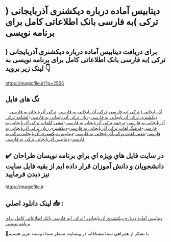 # دیتابیس آماده درباره دیکشنری آذربایجانی ( ترکی )به فارسی بانک اطلاعاتی کامل برای برنامه نویسی

## برای دریافت دیتابیس آماده درباره دیکشنری آذربایجانی ( ترکی )به فارسی بانک اطلاعاتی کامل برای برنامه نویسی به لینک زیر بروید 👇

https://magicfile.ir/?p=2555

## تگ های فایل

-[آذربایجانی ( ترکی )به فارسی](https://magicfile.ir/product/%d8%af%db%8c%d8%aa%d8%a7%d8%a8%db%8c%d8%b3-%d8%a2%d9%85%d8%a7%d8%af%d9%87-%d8%af%d8%b1%d8%a8%d8%a7%d8%b1%d9%87-%d8%af%db%8c%da%a9%d8%b4%d9%86%d8%b1%db%8c-%d8%a2%d8%b0%d8%b1%d8%a8%d8%a7%db%8c%d8%ac%d8%a7%d9%86%db%8c-%d8%aa%d8%b1%da%a9%db%8c/)-[ترکی آذربایجانی به فارسی](https://magicfile.ir/product/%d8%af%db%8c%d8%aa%d8%a7%d8%a8%db%8c%d8%b3-%d8%a2%d9%85%d8%a7%d8%af%d9%87-%d8%af%d8%b1%d8%a8%d8%a7%d8%b1%d9%87-%d8%af%db%8c%da%a9%d8%b4%d9%86%d8%b1%db%8c-%d8%a2%d8%b0%d8%b1%d8%a8%d8%a7%db%8c%d8%ac%d8%a7%d9%86%db%8c-%d8%aa%d8%b1%da%a9%db%8c/)-[ترکی آذربایجان به فارسی](https://magicfile.ir/product/%d8%af%db%8c%d8%aa%d8%a7%d8%a8%db%8c%d8%b3-%d8%a2%d9%85%d8%a7%d8%af%d9%87-%d8%af%d8%b1%d8%a8%d8%a7%d8%b1%d9%87-%d8%af%db%8c%da%a9%d8%b4%d9%86%d8%b1%db%8c-%d8%a2%d8%b0%d8%b1%d8%a8%d8%a7%db%8c%d8%ac%d8%a7%d9%86%db%8c-%d8%aa%d8%b1%da%a9%db%8c/)-[دیکشنری ترکی آذربایجانی به فارسی](https://magicfile.ir/product/%d8%af%db%8c%d8%aa%d8%a7%d8%a8%db%8c%d8%b3-%d8%a2%d9%85%d8%a7%d8%af%d9%87-%d8%af%d8%b1%d8%a8%d8%a7%d8%b1%d9%87-%d8%af%db%8c%da%a9%d8%b4%d9%86%d8%b1%db%8c-%d8%a2%d8%b0%d8%b1%d8%a8%d8%a7%db%8c%d8%ac%d8%a7%d9%86%db%8c-%d8%aa%d8%b1%da%a9%db%8c/)-[زبان ترکی آذربایجانی به فارسی](https://magicfile.ir/product/%d8%af%db%8c%d8%aa%d8%a7%d8%a8%db%8c%d8%b3-%d8%a2%d9%85%d8%a7%d8%af%d9%87-%d8%af%d8%b1%d8%a8%d8%a7%d8%b1%d9%87-%d8%af%db%8c%da%a9%d8%b4%d9%86%d8%b1%db%8c-%d8%a2%d8%b0%d8%b1%d8%a8%d8%a7%db%8c%d8%ac%d8%a7%d9%86%db%8c-%d8%aa%d8%b1%da%a9%db%8c/)-[لغتنامه ترکی آذربایجانی به فارسی](https://magicfile.ir/product/%d8%af%db%8c%d8%aa%d8%a7%d8%a8%db%8c%d8%b3-%d8%a2%d9%85%d8%a7%d8%af%d9%87-%d8%af%d8%b1%d8%a8%d8%a7%d8%b1%d9%87-%d8%af%db%8c%da%a9%d8%b4%d9%86%d8%b1%db%8c-%d8%a2%d8%b0%d8%b1%d8%a8%d8%a7%db%8c%d8%ac%d8%a7%d9%86%db%8c-%d8%aa%d8%b1%da%a9%db%8c/)-[ترجمه ترکی آذربایجان به فارسی](https://magicfile.ir/product/%d8%af%db%8c%d8%aa%d8%a7%d8%a8%db%8c%d8%b3-%d8%a2%d9%85%d8%a7%d8%af%d9%87-%d8%af%d8%b1%d8%a8%d8%a7%d8%b1%d9%87-%d8%af%db%8c%da%a9%d8%b4%d9%86%d8%b1%db%8c-%d8%a2%d8%b0%d8%b1%d8%a8%d8%a7%db%8c%d8%ac%d8%a7%d9%86%db%8c-%d8%aa%d8%b1%da%a9%db%8c/)-[معنی کلمات ترکی آذربایجانی به فارسی](https://magicfile.ir/product/%d8%af%db%8c%d8%aa%d8%a7%d8%a8%db%8c%d8%b3-%d8%a2%d9%85%d8%a7%d8%af%d9%87-%d8%af%d8%b1%d8%a8%d8%a7%d8%b1%d9%87-%d8%af%db%8c%da%a9%d8%b4%d9%86%d8%b1%db%8c-%d8%a2%d8%b0%d8%b1%d8%a8%d8%a7%db%8c%d8%ac%d8%a7%d9%86%db%8c-%d8%aa%d8%b1%da%a9%db%8c/)-[فرهنگ لغات ترکی آذربایجانی به فارسی](https://magicfile.ir/product/%d8%af%db%8c%d8%aa%d8%a7%d8%a8%db%8c%d8%b3-%d8%a2%d9%85%d8%a7%d8%af%d9%87-%d8%af%d8%b1%d8%a8%d8%a7%d8%b1%d9%87-%d8%af%db%8c%da%a9%d8%b4%d9%86%d8%b1%db%8c-%d8%a2%d8%b0%d8%b1%d8%a8%d8%a7%db%8c%d8%ac%d8%a7%d9%86%db%8c-%d8%aa%d8%b1%da%a9%db%8c/)-[دیکشنری زبان ترکی آذربایجانی به فارسی](https://magicfile.ir/product/%d8%af%db%8c%d8%aa%d8%a7%d8%a8%db%8c%d8%b3-%d8%a2%d9%85%d8%a7%d8%af%d9%87-%d8%af%d8%b1%d8%a8%d8%a7%d8%b1%d9%87-%d8%af%db%8c%da%a9%d8%b4%d9%86%d8%b1%db%8c-%d8%a2%d8%b0%d8%b1%d8%a8%d8%a7%db%8c%d8%ac%d8%a7%d9%86%db%8c-%d8%aa%d8%b1%da%a9%db%8c/)-[معنی لغات ترکی آذربایجانی به فارسی](https://magicfile.ir/product/%d8%af%db%8c%d8%aa%d8%a7%d8%a8%db%8c%d8%b3-%d8%a2%d9%85%d8%a7%d8%af%d9%87-%d8%af%d8%b1%d8%a8%d8%a7%d8%b1%d9%87-%d8%af%db%8c%da%a9%d8%b4%d9%86%d8%b1%db%8c-%d8%a2%d8%b0%d8%b1%d8%a8%d8%a7%db%8c%d8%ac%d8%a7%d9%86%db%8c-%d8%aa%d8%b1%da%a9%db%8c/)-[دیتابیس دیکشنری آذربایجانی ترکی به فارسی](https://magicfile.ir/product/%d8%af%db%8c%d8%aa%d8%a7%d8%a8%db%8c%d8%b3-%d8%a2%d9%85%d8%a7%d8%af%d9%87-%d8%af%d8%b1%d8%a8%d8%a7%d8%b1%d9%87-%d8%af%db%8c%da%a9%d8%b4%d9%86%d8%b1%db%8c-%d8%a2%d8%b0%d8%b1%d8%a8%d8%a7%db%8c%d8%ac%d8%a7%d9%86%db%8c-%d8%aa%d8%b1%da%a9%db%8c/)-[دیتابیس آذربایجانی ترکی به فارسی](https://magicfile.ir/product/%d8%af%db%8c%d8%aa%d8%a7%d8%a8%db%8c%d8%b3-%d8%a2%d9%85%d8%a7%d8%af%d9%87-%d8%af%d8%b1%d8%a8%d8%a7%d8%b1%d9%87-%d8%af%db%8c%da%a9%d8%b4%d9%86%d8%b1%db%8c-%d8%a2%d8%b0%d8%b1%d8%a8%d8%a7%db%8c%d8%ac%d8%a7%d9%86%db%8c-%d8%aa%d8%b1%da%a9%db%8c/)

## ✔️ در سايت فايل هاي ويژه اي براي برنامه نويسان طراحان دانشجويان و دانش آموزان قرار داده ايم از بقيه فايل سايت نيز ديدن فرماييد

https://magicfile.ir


## لينک دانلود اصلي 📥 :

[دیتابیس آماده درباره دیکشنری آذربایجانی ( ترکی )به فارسی بانک اطلاعاتی کامل برای برنامه نویسی](https://magicfile.ir/product/%d8%af%db%8c%d8%aa%d8%a7%d8%a8%db%8c%d8%b3-%d8%a2%d9%85%d8%a7%d8%af%d9%87-%d8%af%d8%b1%d8%a8%d8%a7%d8%b1%d9%87-%d8%af%db%8c%da%a9%d8%b4%d9%86%d8%b1%db%8c-%d8%a2%d8%b0%d8%b1%d8%a8%d8%a7%db%8c%d8%ac%d8%a7%d9%86%db%8c-%d8%aa%d8%b1%da%a9%db%8c/) 


🙏با تشکر از همراهي شما مشتاقانه در وبسایت منتظر شما دوست عزیز هستیم

